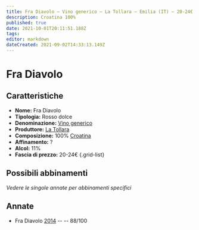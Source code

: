 ```yaml
---
title: Fra Diavolo – Vino generico – La Tollara – Emilia (IT) – 20-24€ – 3★
description: Croatina 100%
published: true
date: 2021-10-01T20:11:51.188Z
tags: 
editor: markdown
dateCreated: 2021-09-02T14:33:13.149Z
---
```


# Fra Diavolo 

## Caratteristiche
- **Nome:** Fra Diavolo 
- **Tipologia:** Rosso dolce
- **Denominazione:** [Vino generico](/denominazioni/Italia/Vino-generico)
- **Produttore:** [La Tollara](/produttori/Italia/Emilia/La-Tollara) 
- **Composizione:** 100% [Croatina](/vitigni/Italia/croatina)
- **Affinamento:** ?
- **Alcol:** 11%
- **Fascia di prezzo:** 20-24€
{.grid-list}

## Possibili abbinamenti
*Vedere le singole annate per abbinamenti specifici*

## Annate
- Fra Diavolo [2014](/vini/Italia/Emilia/La-Tollara/Fra-Diavolo/2014) -- <span class="star-3"></span> -- 88/100

